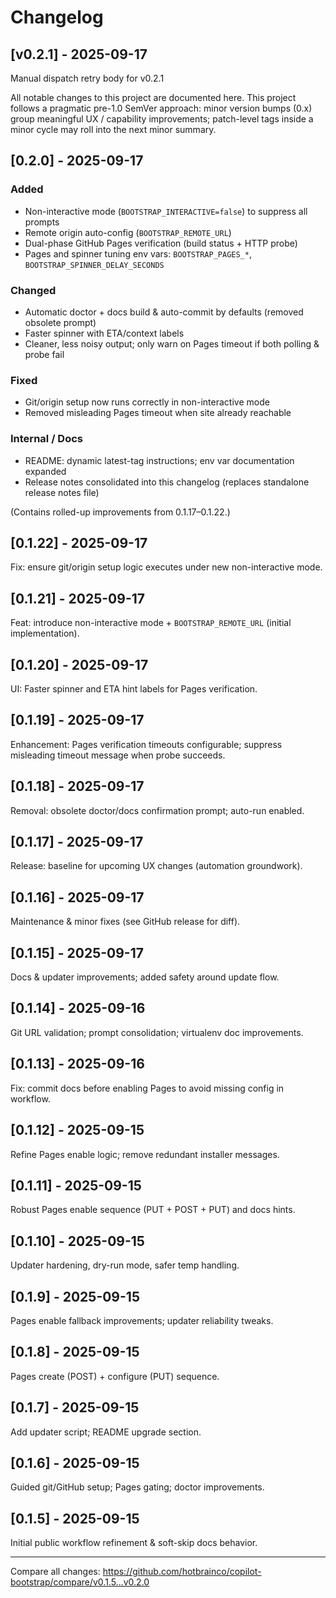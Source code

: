 # Changelog
## [v0.2.1] - 2025-09-17
Manual dispatch retry body for v0.2.1


All notable changes to this project are documented here. This project follows a pragmatic pre-1.0 SemVer approach: minor version bumps (0.x) group meaningful UX / capability improvements; patch-level tags inside a minor cycle may roll into the next minor summary.

## [0.2.0] - 2025-09-17
### Added
- Non-interactive mode (`BOOTSTRAP_INTERACTIVE=false`) to suppress all prompts
- Remote origin auto-config (`BOOTSTRAP_REMOTE_URL`)
- Dual-phase GitHub Pages verification (build status + HTTP probe)
- Pages and spinner tuning env vars: `BOOTSTRAP_PAGES_*`, `BOOTSTRAP_SPINNER_DELAY_SECONDS`

### Changed
- Automatic doctor + docs build & auto-commit by defaults (removed obsolete prompt)
- Faster spinner with ETA/context labels
- Cleaner, less noisy output; only warn on Pages timeout if both polling & probe fail

### Fixed
- Git/origin setup now runs correctly in non-interactive mode
- Removed misleading Pages timeout when site already reachable

### Internal / Docs
- README: dynamic latest-tag instructions; env var documentation expanded
- Release notes consolidated into this changelog (replaces standalone release notes file)

(Contains rolled-up improvements from 0.1.17–0.1.22.)

## [0.1.22] - 2025-09-17
Fix: ensure git/origin setup logic executes under new non-interactive mode.

## [0.1.21] - 2025-09-17
Feat: introduce non-interactive mode + `BOOTSTRAP_REMOTE_URL` (initial implementation).

## [0.1.20] - 2025-09-17
UI: Faster spinner and ETA hint labels for Pages verification.

## [0.1.19] - 2025-09-17
Enhancement: Pages verification timeouts configurable; suppress misleading timeout message when probe succeeds.

## [0.1.18] - 2025-09-17
Removal: obsolete doctor/docs confirmation prompt; auto-run enabled.

## [0.1.17] - 2025-09-17
Release: baseline for upcoming UX changes (automation groundwork).

## [0.1.16] - 2025-09-17
Maintenance & minor fixes (see GitHub release for diff).

## [0.1.15] - 2025-09-17
Docs & updater improvements; added safety around update flow.

## [0.1.14] - 2025-09-16
Git URL validation; prompt consolidation; virtualenv doc improvements.

## [0.1.13] - 2025-09-16
Fix: commit docs before enabling Pages to avoid missing config in workflow.

## [0.1.12] - 2025-09-15
Refine Pages enable logic; remove redundant installer messages.

## [0.1.11] - 2025-09-15
Robust Pages enable sequence (PUT + POST + PUT) and docs hints.

## [0.1.10] - 2025-09-15
Updater hardening, dry-run mode, safer temp handling.

## [0.1.9] - 2025-09-15
Pages enable fallback improvements; updater reliability tweaks.

## [0.1.8] - 2025-09-15
Pages create (POST) + configure (PUT) sequence.

## [0.1.7] - 2025-09-15
Add updater script; README upgrade section.

## [0.1.6] - 2025-09-15
Guided git/GitHub setup; Pages gating; doctor improvements.

## [0.1.5] - 2025-09-15
Initial public workflow refinement & soft-skip docs behavior.

---
Compare all changes: https://github.com/hotbrainco/copilot-bootstrap/compare/v0.1.5...v0.2.0

